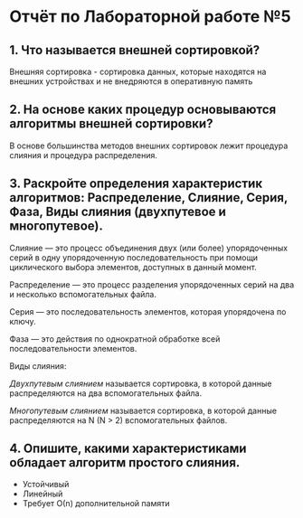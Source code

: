 # Отчёт по Лабораторной работе №5

## 1. Что называется внешней сортировкой?
Внешняя сортировка - сортировка данных, которые находятся на внешних устройствах и не внедряются в оперативную память

## 2. На основе каких процедур основываются алгоритмы внешней сортировки?
В основе большинства методов внешних сортировок лежит процедура слияния и процедура распределения.

## 3. Раскройте определения характеристик алгоритмов: Распределение, Слияние, Серия, Фаза, Виды слияния (двухпутевое и многопутевое).
Слияние — это процесс объединения двух (или более) упорядоченных серий в одну упорядоченную последовательность при помощи циклического выбора элементов, доступных в данный момент.

Распределение — это процесс разделения упорядоченных серий на два и несколько вспомогательных файла.

Серия — это последовательность элементов, которая упорядочена по ключу.

Фаза — это действия по однократной обработке всей последовательности элементов.

Виды слияния:

*Двухпутевым слиянием* называется сортировка, в которой данные распределяются на два вспомогательных файла.

*Многопутевым слиянием* называется сортировка, в которой данные распределяются на N (N > 2) вспомогательных файлов.

## 4. Опишите, какими характеристиками обладает алгоритм простого слияния.
+ Устойчивый
+ Линейный
+ Требует О(n) дополнительной памяти
